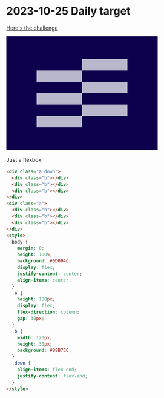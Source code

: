 # 2023-10-25 Daily target

[Here's the challenge](https://cssbattle.dev/play/V7PcxW6L8eSCfQOn49U9)

![challenge image](2023-10-25.png)

Just a flexbox.

```html
<div class="a down">
  <div class="b"></div>
  <div class="b"></div>
  <div class="b"></div>
</div>
<div class="a">
  <div class="b"></div>
  <div class="b"></div>
  <div class="b"></div>
</div>
<style>
  body {
    margin: 0;
    height: 100%;
    background: #0D004C;
    display: flex;
    justify-content: center;
    align-items: center;
  }
  .a {
    height: 180px;
    display: flex;
    flex-direction: column;
    gap: 30px;
  }
  .b {
    width: 120px;
    height: 30px;
    background: #B8B7CC;
  }
  .down {
    align-items: flex-end;
    justify-content: flex-end;
  }
</style>
```
